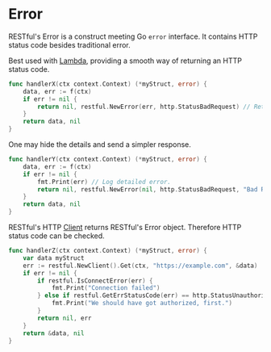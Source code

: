 # Error

RESTful's Error is a construct meeting Go `error` interface.
It contains HTTP status code besides traditional error.

Best used with [Lambda](lambda.md), providing a smooth way of returning an HTTP status code.

```go
func handlerX(ctx context.Context) (*myStruct, error) {
    data, err := f(ctx)
    if err != nil {
        return nil, restful.NewError(err, http.StatusBadRequest) // Return the whole error to the client.
    }
    return data, nil
}
```

One may hide the details and send a simpler response.

```go
func handlerY(ctx context.Context) (*myStruct, error) {
    data, err := f(ctx)
    if err != nil {
        fmt.Print(err) // Log detailed error.
        return nil, restful.NewError(nil, http.StatusBadRequest, "Bad Request") // Return a simpler message only.
    }
    return data, nil
}
```

RESTful's HTTP [Client](client.md) returns RESTful's Error object.
Therefore HTTP status code can be checked.

```go
func handlerZ(ctx context.Context) (*myStruct, error) {
    var data myStruct
    err := restful.NewClient().Get(ctx, "https://example.com", &data)
    if err != nil {
        if restful.IsConnectError(err) {
            fmt.Print("Connection failed")
        } else if restful.GetErrStatusCode(err) == http.StatusUnauthorized {
            fmt.Print("We should have got authorized, first.")
        }
        return nil, err
    }
    return &data, nil
}
```
